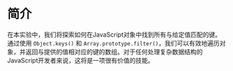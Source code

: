 # 简介

在本实验中，我们将探索如何在JavaScript对象中找到所有与给定值匹配的键。通过使用 `Object.keys()` 和 `Array.prototype.filter()`，我们可以有效地遍历对象，并返回与提供的值相对应的键的数组。对于任何处理复杂数据结构的JavaScript开发者来说，这将是一项很有价值的技能。
